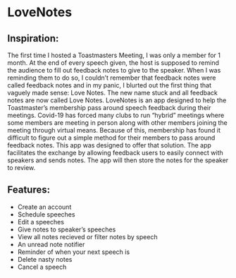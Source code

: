 # LoveNotes

## Inspiration:

The first time I hosted a Toastmasters Meeting, I was only a member for 1 month. At the end of every speech given, the host is supposed to remind the audience to fill out feedback notes to give to the speaker. When I was reminding them to do so, I couldn’t remember that feedback notes were called feedback notes and in my panic, I blurted out the first thing that vaguely made sense: Love Notes. The new name stuck and all feedback notes are now called Love Notes.
LoveNotes is an app designed to help the Toastmaster’s membership pass around speech feedback during their meetings. Covid-19 has forced many clubs to run “hybrid” meetings where some members are meeting in person along with other members joining the meeting through virtual means. Because of this, membership has found it difficult to figure out a simple method for their members to pass around feedback notes. This app was designed to offer that solution. The app facilitates the exchange by allowing feedback users to easily connect with speakers and sends notes. The app will then store the notes for the speaker to review.

## Features:

- Create an account
- Schedule speeches
- Edit a speeches
- Give notes to speaker’s speeches
- View all notes recieved or filter notes by speech
- An unread note notifier
- Reminder of when your next speech is
- Delete nasty notes
- Cancel a speech
